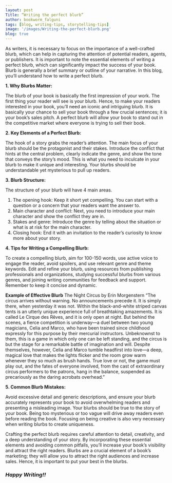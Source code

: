 ```yaml
---
layout: post
Title: “Writing the perfect blurb”
author: bookworm_falguni
tags: [blog, writing-tips, storytelling-tips]
image: '/images/Writing-the-perfect-blurb.png'
blog: true
---
```

As writers, it is necessary to focus on the importance of a well-crafted blurb, which can help in capturing the attention of potential readers, agents, or publishers. It is important to note the essential elements of writing a perfect blurb, which can significantly impact the success of your book. Blurb is generally a brief summary or outline of your narrative. In this blog, you’ll understand how to write a perfect blurb.
 
**1. Why Blurbs Matter:**
 
The blurb of your book is basically the first impression of your work. The first thing your reader will see is your blurb. Hence, to make your readers interested in your book, you’ll need an iconic and intriguing blurb. It is basically your chance to sell your book through a few crucial sentences; it is your book’s sales pitch. A perfect blurb will allow your book to stand out in the competitive market where everyone is trying to sell their book.
 
**2. Key Elements of a Perfect Blurb:**
 
The hook of a story grabs the reader’s attention. The main focus of your blurb should be the protagonist and their stakes. Introduce the conflict that hints at the central problem, clearly indicate the genre, and show the tone that conveys the story’s mood. This is what you need to inculcate in your blurb to make it unique and interesting. Your blurbs should be understandable yet mysterious to pull up readers.
 
**3. Blurb Structure:**
 
The structure of your blurb will have 4 main areas. 
1. The opening hook: Keep it short yet compelling. You can start with a question or a concern that your readers want the answer to.
2. Main character and conflict: Next, you need to introduce your main character and show the conflict they are in.
3. Stakes and genre: Introduce the genre by telling about the situation or what is at risk for the main character.
4. Closing hook: End it with an invitation to the reader’s curiosity to know more about your story.
 
**4. Tips for Writing a Compelling Blurb:**
 
To create a compelling blurb, aim for 100-150 words, use active voice to engage the reader, avoid spoilers, and use relevant genre and theme keywords. Edit and refine your blurb, using resources from publishing professionals and organizations, studying successful blurbs from various genres, and joining writing communities for feedback and support. Remember to keep it concise and dynamic.
 
**Example of Effective Blurb**
The Night Circus by Erin Morgenstern
“The circus arrives without warning. No announcements precede it. It is simply there, when yesterday it was not. Within the black-and-white striped canvas tents is an utterly unique experience full of breathtaking amazements. It is called Le Cirque des Rêves, and it is only open at night.
But behind the scenes, a fierce competition is underway—a duel between two young magicians, Celia and Marco, who have been trained since childhood expressly for this purpose by their mercurial instructors. Unbeknownst to them, this is a game in which only one can be left standing, and the circus is but the stage for a remarkable battle of imagination and will. Despite themselves, however, Celia and Marco tumble headfirst into love—a deep, magical love that makes the lights flicker and the room grow warm whenever they so much as brush hands.
True love or not, the game must play out, and the fates of everyone involved, from the cast of extraordinary circus performers to the patrons, hang in the balance, suspended as precariously as the daring acrobats overhead.” 

**5. Common Blurb Mistakes:**
 
Avoid excessive detail and generic descriptions, and ensure your blurb accurately represents your book to avoid overwhelming readers and presenting a misleading image. Your blurbs should be true to the story of your book. Being too mysterious or too vague will drive away readers even before reading the book. Focusing on being creative is also very necessary when writing blurbs to create uniqueness.

Crafting the perfect blurb requires careful attention to detail, creativity, and a deep understanding of your story. By incorporating these essential elements and avoiding common pitfalls, you’ll increase your book’s visibility and attract the right readers. Blurbs are a crucial element of a book’s marketing; they will allow you to attract the right audiences and increase sales. Hence, it is important to put your best in the blurbs.
 
### ***Happy Writing!!***

